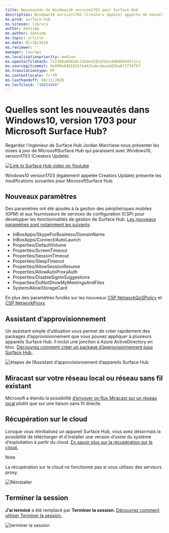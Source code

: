 ```yaml
---
title: Nouveautés de Windows10 version1703 pour Surface Hub
description: Windows10 version1703 (Creators Update) apporte de nouvelles fonctionnalités à MicrosoftSurface Hub.
ms.prod: surface-hub
ms.sitesec: library
author: dansimp
ms.author: dansimp
ms.topic: article
ms.date: 01/18/2018
ms.reviewer: ''
manager: laurawi
ms.localizationpriority: medium
ms.openlocfilehash: 722309a6b018c32bde329cb7b2cdd68b859fc1ca
ms.sourcegitcommit: 8e809e8481023fe4421abcdaa1e055a6f2f74f5f
ms.translationtype: MT
ms.contentlocale: fr-FR
ms.lasthandoff: 08/11/2020
ms.locfileid: "10924940"
---
```

# Quelles sont les nouveautés dans Windows10, version 1703 pour Microsoft Surface Hub?

Regardez l'ingénieur de Surface Hub Jordan Marchese nous présenter les mises à jour de MicrosoftSurface Hub qui paraissent avec Windows10, version1703 (Creators Update). 

<a href="https://www.youtube.com/watch?v=R8tX10VIgq0" target="_blank"> <img src="images/whats-new-video-thumbnail.png" alt="Link to Surface Hub video on Youtube" /></a>

Windows10 version1703 (également appelée Creators Update) présente les modifications suivantes pour MicrosoftSurface Hub.

## Nouveaux paramètres

Des paramètres ont été ajoutés à la gestion des périphériques mobiles (GPM) et aux fournisseurs de services de configuration (CSP) pour développer les fonctionnalités de gestion de Surface Hub. [Les nouveaux paramètres sont notamment les suivants](manage-settings-with-mdm-for-surface-hub.md):

- InBoxApps/SkypeForBusiness/DomainName
- InBoxApps/Connect/AutoLaunch
- Properties/DefaultVolume
- Properties/ScreenTimeout
- Properties/SessionTimeout
- Properties/SleepTimeout
- Properties/AllowSessionResume
- Properties/AllowAutoProxyAuth
- Properties/DisableSigninSuggestions
- Properties/DoNotShowMyMeetingsAndFiles
- System/AllowStorageCard

En plus des paramètres fondés sur les nouveaux [CSP NetworkQoSPolicy](https://msdn.microsoft.com/windows/hardware/commercialize/customize/mdm/networkqospolicy-csp) et [CSP NetworkProxy](https://msdn.microsoft.com/windows/hardware/commercialize/customize/mdm/networkproxy-csp).
</br>

## Assistant d’approvisionnement

Un assistant simple d’utilisation vous permet de créer rapidement des packages d’approvisionnement que vous pouvez appliquer à plusieurs appareils Surface Hub. Il inclut une jonction à Azure ActiveDirectory en bloc. [Découvrez comment créer un package d’approvisionnement pour Surface Hub.](provisioning-packages-for-certificates-surface-hub.md)

![étapes de l’Assistant d’approvisionnement d’appareils Surface Hub](images/wcd-wizard.png)
    
## Miracast sur votre réseau local ou réseau sans fil existant 

Microsoft a étendu la possibilité [d’envoyer un flux Miracast sur un réseau local](miracast-over-infrastructure.md) plutôt que sur une liaison sans fil directe. 
    
## Récupération sur le cloud

Lorsque vous réinitialisez un appareil Surface Hub, vous avez désormais la possibilité de télécharger et d’installer une version d’usine du système d’exploitation à partir du cloud. [En savoir plus sur la récupération sur le cloud.](device-reset-surface-hub.md#cloud-recovery)

>[!NOTE]
>La récupération sur le cloud ne fonctionne pas si vous utilisez des serveurs proxy.
    
![Réinstaller](images/reinstall.png)
    
## Terminer la session

**J’ai terminé** a été remplacé par **Terminer la session**. [Découvrez comment utiliser Terminer la session.](finishing-your-surface-hub-meeting.md) 

![terminer la session](images/end-session.png)



 

 
